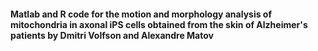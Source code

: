 #### Matlab and R code for the motion and morphology analysis of mitochondria in axonal iPS cells obtained from the skin of Alzheimer's patients by Dmitri Volfson and Alexandre Matov
